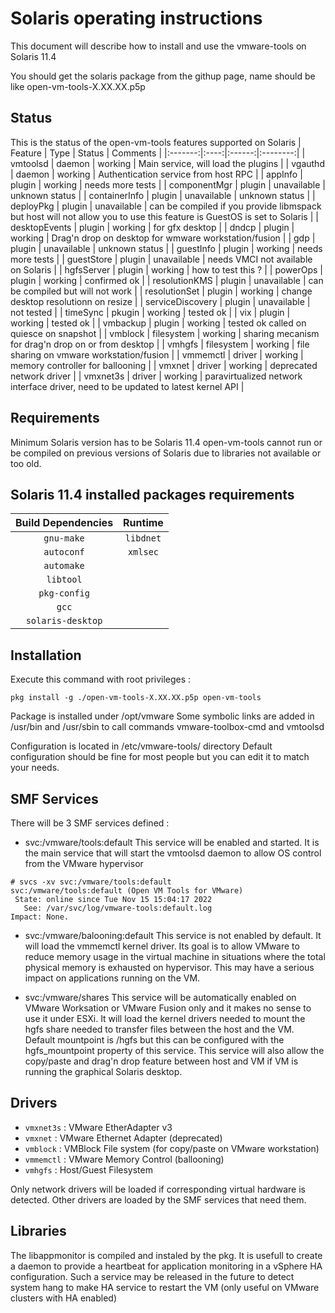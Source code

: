 Solaris operating instructions
==============================
This document will describe how to install and use the vmware-tools on Solaris 11.4

You should get the solaris package from the githup page, name should be like open-vm-tools-X.XX.XX.p5p

Status
------
This is the status of the open-vm-tools features supported on Solaris
| Feature | Type | Status | Comments |
|:-------:|:----:|:------:|:--------:|
| vmtoolsd | daemon | working | Main service, will load the plugins |
| vgauthd | daemon | working | Authentication service from host RPC |
| appInfo | plugin | working | needs more tests |
| componentMgr | plugin | unavailable | unknown status |
| containerInfo | plugin | unavailable | unknown status |
| deployPkg | plugin | unavailable | can be compiled if you provide libmspack but host will not allow you to use this feature is GuestOS is set to Solaris |
| desktopEvents | plugin | working | for gfx desktop |
| dndcp | plugin | working | Drag'n drop on desktop for wmware workstation/fusion |
| gdp | plugin | unavailable | unknown status |
| guestInfo | plugin | working | needs more tests |
| guestStore | plugin | unavailable | needs VMCI not available on Solaris |
| hgfsServer | plugin | working | how to test this ? |
| powerOps | plugin | working | confirmed ok |
| resolutionKMS | plugin | unavailable | can be compiled but will not work |
| resolutionSet | plugin | working | change desktop resolutionn on resize |
| serviceDiscovery | plugin | unavailable | not tested |
| timeSync | pkugin | working | tested ok |
| vix | plugin | working | tested ok |
| vmbackup | plugin | working | tested ok called on quiesce on snapshot |
| vmblock | filesystem | working | sharing mecanism for drag'n drop on or from desktop |
| vmhgfs | filesystem | working | file sharing on vmware workstation/fusion |
| vmmemctl | driver | working | memory controller for ballooning |
| vmxnet | driver | working | deprecated network driver |
| vmxnet3s | driver | working | paravirtualized network interface driver, need to be updated to latest kernel API |

Requirements
------------
Minimum Solaris version has to be Solaris 11.4
open-vm-tools cannot run or be compiled on previous versions of Solaris due to libraries not available or too old.

## Solaris 11.4 installed packages requirements
| Build Dependencies | Runtime |
|:------------------:|:-------:|
| `gnu-make` | `libdnet` |
| `autoconf` | `xmlsec` |
| `automake` |
| `libtool` |
| `pkg-config` | 
| `gcc` |
| `solaris-desktop` |

Installation
------------
Execute this command with root privileges :
```
pkg install -g ./open-vm-tools-X.XX.XX.p5p open-vm-tools
```
Package is installed under /opt/vmware
Some symbolic links are added in /usr/bin and /usr/sbin to call commands vmware-toolbox-cmd and vmtoolsd

Configuration is located in /etc/vmware-tools/ directory
Default configuration should be fine for most people but you can edit it to match your needs.

SMF Services
------------
There will be 3 SMF services defined :

* svc:/vmware/tools:default
This service will be enabled and started. It is the main service that will start the vmtoolsd daemon to
allow OS control from the VMware hypervisor
```
# svcs -xv svc:/vmware/tools:default
svc:/vmware/tools:default (Open VM Tools for VMware)
 State: online since Tue Nov 15 15:04:17 2022
   See: /var/svc/log/vmware-tools:default.log
Impact: None.
```
* svc:/vmware/balooning:default
This service is not enabled by default. It will load the vmmemctl kernel driver. Its goal is to allow VMware
to reduce memory usage in the virtual machine in situations where the total physical memory is exhausted on
hypervisor. This may have a serious impact on applications running on the VM.

* svc:/vmware/shares
This service will be automatically enabled on VMware Worksation or VMware Fusion only and it makes no sense
to use it under ESXi. It will load the kernel drivers needed to mount the hgfs share needed to transfer files
between the host and the VM. Default mountpoint is /hgfs but this can be configured with the hgfs_mountpoint 
property of this service.
This service will also allow the copy/paste and drag'n drop feature between host and VM if VM is running the
graphical Solaris desktop.

Drivers
-------
* `vmxnet3s` : VMware EtherAdapter v3
* `vmxnet`   : VMware Ethernet Adapter (deprecated)
* `vmblock`  : VMBlock File system (for copy/paste on VMware workstation)
* `vmmemctl` : VMware Memory Control (ballooning)
* `vmhgfs`   : Host/Guest Filesystem

Only network drivers will be loaded if corresponding virtual hardware is detected.
Other drivers are loaded by the SMF services that need them.

Libraries
---------
The libappmonitor is compiled and instaled by the pkg. It is usefull to create a daemon to provide a heartbeat
for application monitoring in a vSphere HA configuration. Such a service may be released in the future to
detect system hang to make HA service to restart the VM (only useful on VMware clusters with HA enabled)
